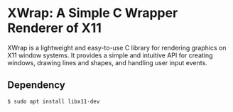 # XWrap: A Simple C Wrapper Renderer of X11

XWrap is a lightweight and easy-to-use C library for rendering graphics on X11 window systems. It provides a simple and intuitive API for creating windows, drawing lines and shapes, and handling user input events.

## Dependency

```sh
$ sudo apt install libx11-dev
```
